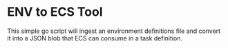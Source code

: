 # ENV to ECS Tool

This simple go script will ingest an environment definitions file and convert it into a JSON blob that ECS can consume in a task definition.